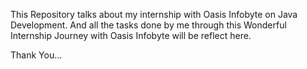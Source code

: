 This Repository talks about my internship with Oasis Infobyte on Java Development.
And all the tasks done by me through this Wonderful Internship Journey with Oasis Infobyte will be reflect here.

Thank You...
